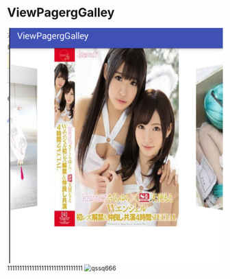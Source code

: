 # ViewPagergGalley

![qssq666](/img/qssq666.png)
1111111111111111111111111111111
![qssq666](https://github.com/qssq/ViewPagergGalley/blob/master/img/qssq666.pngimg/qssq666.png)

